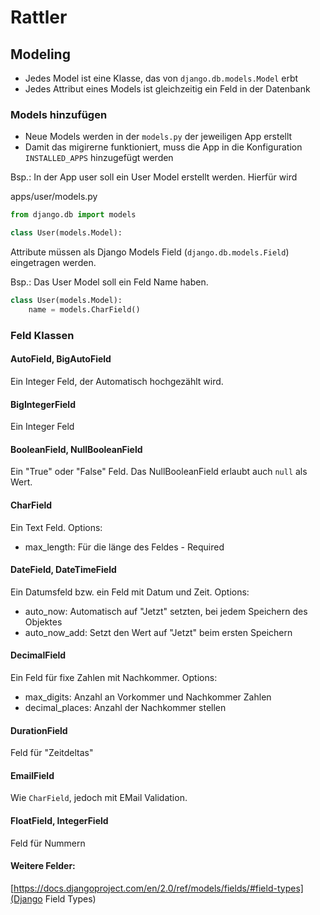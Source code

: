 # Rattler

## Modeling
- Jedes Model ist eine Klasse, das von `django.db.models.Model` erbt
- Jedes Attribut eines Models ist gleichzeitig ein Feld in der Datenbank

### Models hinzufügen
- Neue Models werden in der `models.py` der jeweiligen App erstellt
- Damit das migirerne funktioniert, muss die App in die Konfiguration `INSTALLED_APPS` hinzugefügt werden

Bsp.: 
In der App user soll ein User Model erstellt werden. Hierfür wird 

apps/user/models.py
```python
from django.db import models

class User(models.Model):
```

Attribute müssen als Django Models Field (`django.db.models.Field`) eingetragen werden.

Bsp.:
Das User Model soll ein Feld Name haben.
```python
class User(models.Model):
    name = models.CharField()
```

### Feld Klassen
#### AutoField, BigAutoField
Ein Integer Feld, der Automatisch hochgezählt wird.
#### BigIntegerField
Ein Integer Feld
#### BooleanField,  NullBooleanField
Ein "True" oder "False" Feld.
Das NullBooleanField erlaubt auch `null` als Wert.
#### CharField
Ein Text Feld.
Options:
 - max_length: Für die länge des Feldes - Required
#### DateField, DateTimeField
Ein Datumsfeld bzw. ein Feld mit Datum und Zeit.
Options:
 - auto_now: Automatisch auf "Jetzt" setzten, bei jedem Speichern des Objektes
 - auto_now_add: Setzt den Wert auf "Jetzt" beim ersten Speichern
#### DecimalField
Ein Feld für fixe Zahlen mit Nachkommer.
Options:
 - max_digits: Anzahl an Vorkommer und Nachkommer Zahlen
 - decimal_places: Anzahl der Nachkommer stellen
#### DurationField
Feld für "Zeitdeltas"
#### EmailField
Wie `CharField`, jedoch mit EMail Validation.
#### FloatField, IntegerField
Feld für Nummern
#### Weitere Felder:
[https://docs.djangoproject.com/en/2.0/ref/models/fields/#field-types](Django Field Types)



